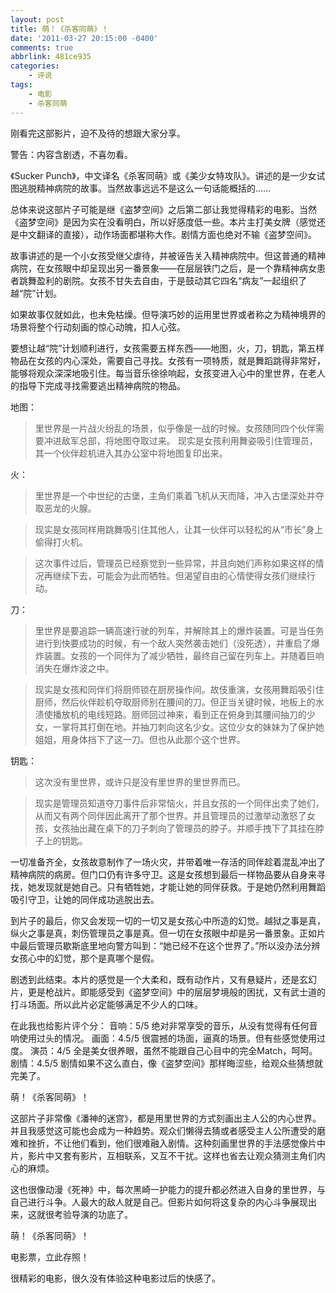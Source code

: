 ```yaml
---
layout: post
title: 萌！《杀客同萌》！
date: '2011-03-27 20:15:00 -0400'
comments: true
abbrlink: 481ce935
categories:
	- 评说
tags:
	- 电影
	- 杀客同萌
---
```

刚看完这部影片，迫不及待的想跟大家分享。

警告：内容含剧透，不喜勿看。

《Sucker Punch》，中文译名《杀客同萌》或《美少女特攻队》。讲述的是一少女试图逃脱精神病院的故事。当然故事远远不是这么一句话能概括的……

总体来说这部片子可能是继《盗梦空间》之后第二部让我觉得精彩的电影。当然《盗梦空间》是因为实在没看明白，所以好感度低一些。本片主打美女牌（感觉还是中文翻译的直接），动作场面都堪称大作。剧情方面也绝对不输《盗梦空间》。

故事讲述的是一个小女孩受继父虐待，并被诬告关入精神病院中。但这普通的精神病院，在女孩眼中却呈现出另一番景象——在层层铁门之后，是一个靠精神病女患者跳舞盈利的剧院。女孩不甘失去自由，于是鼓动其它四名“病友”一起组织了越“院”计划。

如果故事仅就如此，也未免枯燥。但导演巧妙的运用里世界或者称之为精神境界的场景将整个行动刻画的惊心动魄，扣人心弦。

要想让越“院”计划顺利进行，女孩需要五样东西——地图，火，刀，钥匙，第五样物品在女孩的内心深处，需要自己寻找。女孩有一项特质，就是舞蹈跳得非常好，能够将观众深深地吸引住。每当音乐徐徐响起，女孩变进入心中的里世界，在老人的指导下完成寻找需要逃出精神病院的物品。

地图：
>里世界是一片战火纷乱的场景，似乎像是一战的时候。女孩随同四个伙伴需要冲进敌军总部，将地图夺取过来。
> 现实是女孩利用舞姿吸引住管理员，其一个伙伴趁机进入其办公室中将地图复印出来。

火：
> 里世界是一个中世纪的古堡，主角们乘着飞机从天而降，冲入古堡深处并夺取恶龙的火腺。

> 现实是女孩同样用跳舞吸引住其他人，让其一伙伴可以轻松的从“市长”身上偷得打火机。

> 这次事件过后，管理员已经察觉到一些异常，并且向她们声称如果这样的情况再继续下去，可能会为此而牺牲。但渴望自由的心情使得女孩们继续行动。

刀：
> 里世界是要追踪一辆高速行驶的列车，并解除其上的爆炸装置。可是当任务进行到快要成功的时候，有一个敌人突然袭击她们（没死透），并重启了爆炸装置。女孩的一个同伴为了减少牺牲，最终自己留在列车上。并随着巨响消失在爆炸波之中。

>现实是女孩和同伴们将厨师锁在厨房操作间。故伎重演，女孩用舞蹈吸引住厨师，然后伙伴趁机夺取厨师别在腰间的刀。但正当关键时候，地板上的水渍使播放机的电线短路。厨师回过神来，看到正在俯身到其腰间抽刀的少女，一掌将其打倒在地。并抽刀刺向这名少女。这位少女的妹妹为了保护她姐姐，用身体挡下了这一刀。但也从此那个这个世界。

钥匙：
> 这次没有里世界，或许只是没有里世界的里世界而已。

>现实是管理员知道夺刀事件后非常恼火，并且女孩的一个同伴出卖了她们，从而又有两个同伴因此离开了那个世界。并且管理员的过激举动激怒了女孩，女孩抽出藏在桌下的刀子刺向了管理员的脖子。并顺手拽下了其挂在脖子上的钥匙。

一切准备齐全，女孩故意制作了一场火灾，并带着唯一存活的同伴趁着混乱冲出了精神病院的病房。但门口仍有许多守卫。这是女孩想到最后一样物品要从自身来寻找，她发现就是她自己。只有牺牲她，才能让她的同伴获救。于是她仍然利用舞蹈吸引守卫，让她的同伴成功逃脱出去。

到片子的最后，你又会发现一切的一切又是女孩心中所造的幻觉。越狱之事是真，纵火之事是真，刺伤管理员之事是真。但一切在女孩眼中却是另一番景象。正如片中最后管理员歇斯底里地向警方叫到：“她已经不在这个世界了。”所以没办法分辨女孩心中的幻觉，那个是真哪个是假。

剧透到此结束。本片的感觉是一个大柔和，既有动作片，又有悬疑片，还是玄幻片，更是枪战片。即能感受到《盗梦空间》中的层层梦境般的困扰，又有武士道的打斗场面。所以此片必定能够满足不少人的口味。

在此我也给影片评个分：
音响：5/5
绝对非常享受的音乐，从没有觉得有任何音响使用过头的情况。
画面：4.5/5
很震撼的场面，逼真的场景。但有些感觉使用过度。
演员：4/5
全是美女很养眼，虽然不能跟自己心目中的完全Match，呵呵。
剧情：4.5/5
剧情如果不这么直白，像《盗梦空间》那样晦涩些，给观众些猜想就完美了。

萌！《杀客同萌》！

这部片子非常像《潘神的迷宫》，都是用里世界的方式刻画出主人公的内心世界。并且我感觉这可能也会成为一种趋势。观众们懒得去猜或者感受主人公所遭受的磨难和挫折，不让他们看到，他们很难融入剧情。这种刻画里世界的手法感觉像片中片，影片中又套有影片，互相联系，又互不干扰。这样也省去让观众猜测主角们内心的麻烦。

这也很像动漫《死神》中，每次黑崎一护能力的提升都必然进入自身的里世界，与自己进行斗争。人最大的敌人就是自己。但影片如何将这复杂的内心斗争展现出来，这就很考验导演的功底了。

萌！《杀客同萌》！

电影票，立此存照！

很精彩的电影，很久没有体验这种电影过后的快感了。
